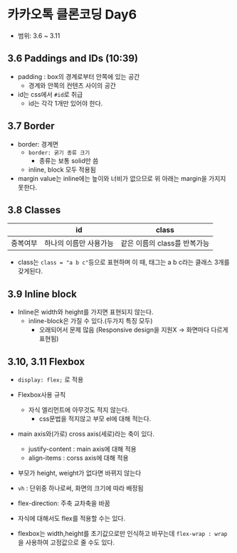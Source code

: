 # 카카오톡 클론코딩 Day6
+ 범위: 3.6 ~ 3.11

## 3.6 Paddings and IDs (10:39)
+ padding : box의 경계로부터 안쪽에 있는 공간
  + 경계와 안쪽의 컨텐츠 사이의 공간
+ id는 css에서 `#id`로 취급
  + id는 각각 1개만 있어야 한다.

## 3.7 Border
+ border: 경계면
  + `border: 굵기 종류 크기`
    + 종류는 보통 solid만 씀
  + inline, block 모두 적용됨
+ margin value는 inline에는 높이와 너비가 없으므로 위 아래는 margin을 가지지 못한다.

## 3.8 Classes
| |id|class|
|---|---|---|
|중복여부|하나의 이름만 사용가능|같은 이름의 class를 반복가능|

+ class는 `class = "a b c"`등으로 표현하며
이 때, 태그는 a b c라는 클래스 3개를 갖게된다.

## 3.9 Inline block
+ Inline은 width와 height를 가지면 표현되지 않는다.
  + inline-block은 가질 수 있다.(두가지 특징 모두)
    + 오래되어서 문제 많음 (Responsive design을 지원X -> 화면마다 다르게 표현됨)


## 3.10, 3.11 Flexbox
+ `display: flex;` 로 적용

+ Flexbox사용 규칙
  + 자식 엘리먼트에 아무것도 적지 않는다.
    + css문법을 적지않고 부모 el에 대해 적는다.
+ main axis와(가로) cross axis(세로)라는 축이 있다.
  + justify-content : main axis에 대해 적용
  + align-items : corss axis에 대해 적용
+ 부모가 height, weight가 없다면 바뀌지 않는다

+ `vh` : 단위중 하나로써, 화면의 크기에 따라 배정됨
+ flex-direction: 주축 교차축을 바꿈
+ 자식에 대해서도 flex를 적용할 수는 있다.

+ flexbox는 width,height를 초기값으로만 인식하고 바꾸는데 `flex-wrap : wrap` 을 사용하여 고정값으로 줄 수도 있다.
